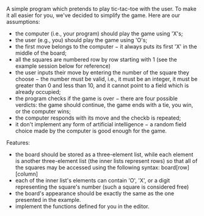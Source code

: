A simple program which pretends to play tic-tac-toe with the user. To make it all easier for you, we've decided to simplify the game. Here are our assumptions:

* the computer (i.e., your program) should play the game using 'X's;
* the user (e.g., you) should play the game using 'O's;
* the first move belongs to the computer − it always puts its first 'X' in the middle of the board;
* all the squares are numbered row by row starting with 1 (see the example session below for reference)
* the user inputs their move by entering the number of the square they choose − the number must be valid, i.e., it must be an integer, it must be greater than 0 and less than 10, and it cannot point to a field which is already occupied;
* the program checks if the game is over − there are four possible verdicts: the game should continue, the game ends with a tie, you win, or the computer wins;
* the computer responds with its move and the checkb is repeated;
* it don't implement any form of artificial intelligence − a random field choice made by the computer is good enough for the game.

Features:
- the board should be stored as a three-element list, while each element is another three-element list (the inner lists represent rows) so that all of the squares may be accessed using the following syntax:
                board[row][column] 
- each of the inner list's elements can contain 'O', 'X', or a digit representing the square's number (such a square is considered free)
- the board's appearance should be exactly the same as the one presented in the example.
- implement the functions defined for you in the editor.

